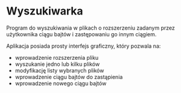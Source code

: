 # Wyszukiwarka

Program do wyszukiwania w plikach o rozszerzeniu zadanym przez użytkownika ciągu bajtów i zastępowaniu go innym ciągiem. 

Aplikacja posiada prosty interfejs graficzny, który pozwala na:
- wprowadzenie rozszerzenia pliku
- wyszukanie jedno lub kilku plików
- modyfikację listy wybranych plików
- wprowadzenie ciągu bajtów do zastąpienia
- wprowadzenie nowego ciągu bajtów
